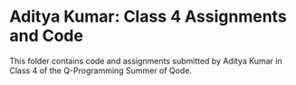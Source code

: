 # Aditya Kumar: Class 4 Assignments and Code
This folder contains code and assignments submitted by Aditya Kumar in Class 4 of the Q-Programming Summer of Qode.